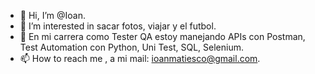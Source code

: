 - 👋 Hi, I’m @Ioan.
- 👀 I’m interested in  sacar fotos, viajar y el futbol.
- 🌱  En mi carrera como Tester QA estoy manejando APIs con Postman, Test Automation con Python, Uni Test, SQL, Selenium.
- 📫 How to reach me , a mi mail: ioanmatiesco@gmail.com.

